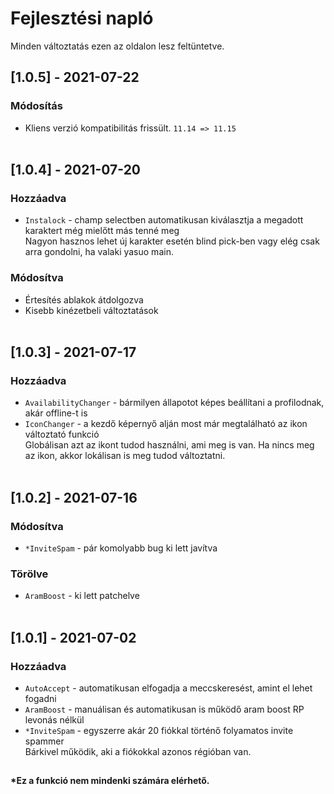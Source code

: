 # Fejlesztési napló

Minden változtatás ezen az oldalon lesz feltüntetve.

<!-- ------------------------------------------------------------------------------------------------ -->
## [1.0.5] - 2021-07-22

### Módosítás

- Kliens verzió kompatibilitás frissült. `11.14 => 11.15`<br><br>
<!-- ------------------------------------------------------------------------------------------------ -->
## [1.0.4] - 2021-07-20

### Hozzáadva

- `Instalock` - champ selectben automatikusan kiválasztja a megadott karaktert még mielőtt más tenné meg <br>Nagyon hasznos lehet új karakter esetén blind pick-ben vagy elég csak arra gondolni, ha valaki yasuo main.

### Módosítva

- Értesítés ablakok átdolgozva
- Kisebb kinézetbeli változtatások<br><br>
<!-- ------------------------------------------------------------------------------------------------ -->
## [1.0.3] - 2021-07-17

### Hozzáadva

- `AvailabilityChanger` - bármilyen állapotot képes beállítani a profilodnak, akár offline-t is
- `IconChanger` - a kezdő képernyő alján most már megtalálható az ikon változtató funkció <br>Globálisan azt az ikont tudod használni, ami meg is van. Ha nincs meg az ikon, akkor lokálisan is meg tudod változtatni.<br><br>
<!-- ------------------------------------------------------------------------------------------------ -->
## [1.0.2] - 2021-07-16

### Módosítva

- `*InviteSpam` - pár komolyabb bug ki lett javítva

### Törölve

- `AramBoost` - ki lett patchelve <br><br>
<!-- ------------------------------------------------------------------------------------------------ -->
## [1.0.1] - 2021-07-02

### Hozzáadva

- `AutoAccept` - automatikusan elfogadja a meccskeresést, amint el lehet fogadni
- `AramBoost` - manuálisan és automatikusan is működő aram boost RP levonás nélkül
- `*InviteSpam` - egyszerre akár 20 fiókkal történő folyamatos invite spammer <br>Bárkivel működik, aki a fiókokkal azonos régióban van.
<!-- ------------------------------------------------------------------------------------------------ -->
##
#### *Ez a funkció nem mindenki számára elérhető.
